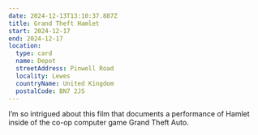 ```yaml
---
date: 2024-12-13T13:10:37.887Z
title: Grand Theft Hamlet
start: 2024-12-17
end: 2024-12-17
location:
  type: card
  name: Depot
  streetAddress: Pinwell Road
  locality: Lewes
  countryName: United Kingdom
  postalCode: BN7 2JS
---
```


I’m so intrigued about this film that documents a performance of Hamlet inside of the co-op computer game Grand Theft Auto.
